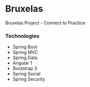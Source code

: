 # Bruxelas
Bruxelas Project - Connect to Practice

### Technologies   

* Spring Boot
* Spring MVC
* Spring Data
* Angular 1
* Bootstrap 3
* Spring Social
* Spring Security


